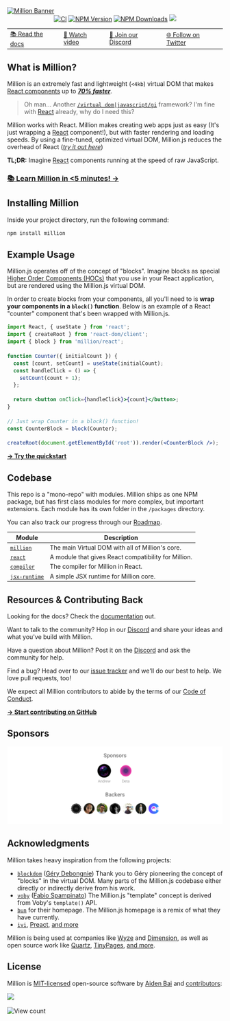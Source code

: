 <a href="https://millionjs.org">
  <img src="https://raw.githubusercontent.com/aidenybai/million/main/.github/assets/banner.png" alt="Million Banner" />
</a>

<div align="center">
  <a href="https://img.shields.io/github/actions/workflow/status/aidenybai/million/ci.yml?branch=main" target="_blank"><img src="https://img.shields.io/github/actions/workflow/status/aidenybai/million/ci.yml?branch=main&style=flat&colorA=000000&colorB=000000" alt="CI" /></a>
  <a href="https://www.npmjs.com/package/million" target="_blank"><img src="https://img.shields.io/npm/v/million?style=flat&colorA=000000&colorB=000000" alt="NPM Version" /></a>
    <a href="https://www.npmjs.com/package/million" target="_blank"><img src="https://img.shields.io/npm/dt/million.svg?style=flat&colorA=000000&colorB=000000" alt="NPM Downloads" /></a>
    <a href="https://www.npmjs.com/package/million" target="_blank">
  <a href="https://discord.gg/X9yFbcV2rF" target="_blank"><img src="https://img.shields.io/discord/938129049539186758?style=flat&colorA=000000&colorB=000000&label=discord&logo=discord&logoColor=ffffff" /></a>

<table>
    <tbody>
      <tr>
        <td>
          <a href="https://millionjs.org">📚 Read the docs</a>
        </td>
        <td>
          <a href="https://www.youtube.com/watch?v=KgnSM9NbV2s">🎦 Watch video</a>
        </td>
        <td>
          <a href="https://discord.gg/X9yFbcV2rF">💬 Join our Discord</a>
        </td>
        <td>
          <a href="https://twitter.com/milliondotjs">🌐 Follow on Twitter</a>
        </td>
      </tr>
    </tbody>
  </table>
</div>

## What is Million?

Million is an extremely fast and lightweight (`<4kb`) virtual DOM that makes [React components](https://reactjs.org) up to [_**70% faster**_](https://krausest.github.io/js-framework-benchmark/current.html).

> Oh man... Another [`/virtual dom|javascript/gi`](https://regexr.com/6mr5f) framework? I'm fine with [React](https://reactjs.org) already, why do I need this?

Million works with React. Million makes creating web apps just as easy (It's just wrapping a [React](https://reactjs.org) component!), but with faster rendering and loading speeds. By using a fine-tuned, optimized virtual DOM, Million.js reduces the overhead of React ([_try it out here_](https://demo.millionjs.org))

**TL;DR:** Imagine [React](https://reactjs.org/) components running at the speed of raw JavaScript.

### [**📚 Learn Million in <5 minutes! →**](https://millionjs.org/)

## Installing Million

Inside your project directory, run the following command:

```sh
npm install million
```

## Example Usage

Million.js operates off of the concept of "blocks". Imagine blocks as special [Higher Order Components (HOCs)](https://legacy.reactjs.org/docs/higher-order-components.html) that you use in your React application, but are rendered using the Million.js virtual DOM.

In order to create blocks from your components, all you'll need to is **wrap your components in a `block()` function**. Below is an example of a React "counter" component that's been wrapped with Million.js.

```jsx
import React, { useState } from 'react';
import { createRoot } from 'react-dom/client';
import { block } from 'million/react';

function Counter({ initialCount }) {
  const [count, setCount] = useState(initialCount);
  const handleClick = () => {
    setCount(count + 1);
  };

  return <button onClick={handleClick}>{count}</button>;
}

// Just wrap Counter in a block() function!
const CounterBlock = block(Counter);

createRoot(document.getElementById('root')).render(<CounterBlock />);
```

[**→ Try the quickstart**](https://millionjs.org/docs/quickstart)

## Codebase

This repo is a "mono-repo" with modules. Million ships as one NPM package, but has first class modules for more complex, but important extensions. Each module has its own folder in the `/packages` directory.

You can also track our progress through our [Roadmap](https://github.com/users/aidenybai/projects/5/views/1?layout=roadmap).

| Module                                                                               | Description                                          |
| ------------------------------------------------------------------------------------ | ---------------------------------------------------- |
| [`million`](https://github.com/aidenybai/million/tree/main/packages/million)         | The main Virtual DOM with all of Million's core.     |
| [`react`](https://github.com/aidenybai/million/tree/main/packages/react)             | A module that gives React compatibility for Million. |
| [`compiler`](https://github.com/aidenybai/million/tree/main/packages/compiler)       | The compiler for Million in React.                   |
| [`jsx-runtime`](https://github.com/aidenybai/million/tree/main/packages/jsx-runtime) | A simple JSX runtime for Million core.               |

## Resources & Contributing Back

Looking for the docs? Check the [documentation](https://millionjs.org) out.

Want to talk to the community? Hop in our [Discord](https://discord.gg/X9yFbcV2rF) and share your ideas and what you've build with Million.

Have a question about Million? Post it on the [Discord](https://discord.gg/X9yFbcV2rF) and ask the community for help.

Find a bug? Head over to our [issue tracker](https://github.com/aidenybai/million/issues) and we'll do our best to help. We love pull requests, too!

We expect all Million contributors to abide by the terms of our [Code of Conduct](https://github.com/aidenybai/million/blob/main/.github/CODE_OF_CONDUCT.md).

[**→ Start contributing on GitHub**](https://github.com/aidenybai/million/blob/main/.github/CONTRIBUTING.md)

## Sponsors

<p align="center">
  <a href="https://github.com/sponsors/aidenybai">
    <img src="https://raw.githubusercontent.com/aidenybai/aidenybai/master/sponsors.svg"/>
  </a>
</p>

## Acknowledgments

Million takes heavy inspiration from the following projects:

- [`blockdom`](https://github.com/ged-odoo/blockdom) ([Géry Debongnie](https://github.com/ged-odoo))
  Thank you to Géry pioneering the concept of "blocks" in the virtual DOM. Many parts of the Million.js codebase either directly or indirectly derive from his work.
- [`voby`](https://github.com/vobyjs/voby) ([Fabio Spampinato](https://github.com/fabiospampinato))
  The Million.js "template" concept is derived from Voby's `template()` API.
- [`bun`](https://bun.sh) for their homepage. The Million.js homepage is a remix of what they have currently.
- [`ivi`](https://github.com/localvoid/ivi), [Preact](https://github.com/preactjs/preact), [and more](https://krausest.github.io/js-framework-benchmark/2021/table_chrome_96.0.4664.45.html)

Million is being used at companies like [Wyze](https://wyze.com) and [Dimension](https://dimension.dev), as well as open source work like [Quartz](https://github.com/jackyzha0/quartz), [TinyPages](https://github.com/Borrus-sudo/tinypages), [and more](https://github.com/aidenybai/million/network/dependents).

## License

Million is [MIT-licensed](LICENSE) open-source software by [Aiden Bai](https://aidenybai.com) and [contributors](https://github.com/aidenybai/million/graphs/contributors):

<a href="https://github.com/aidenybai/million/graphs/contributors">
  <img src="https://contrib.rocks/image?repo=aidenybai/million" />
</a>

<br />

![View count](https://hits-app.vercel.app/hits?url=https://github.com/aidenybai/million&bgRight=000&bgLeft=000)
